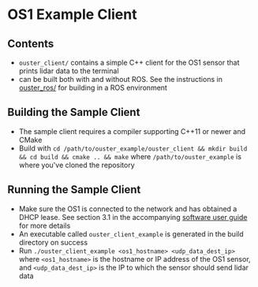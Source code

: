 # OS1 Example Client

## Contents
* `ouster_client/` contains a simple C++ client for the OS1 sensor that
  prints lidar data to the terminal
* can be built both with and without ROS. See the instructions in
  [ouster_ros/](../ouster_ros/README.md) for building in a ROS environment

## Building the Sample Client
* The sample client requires a compiler supporting C++11 or newer and
  CMake
* Build with `cd /path/to/ouster_example/ouster_client && mkdir build
  && cd build && cmake .. && make` where `/path/to/ouster_example` is where you've cloned the repository 

## Running the Sample Client
* Make sure the OS1 is connected to the network and has obtained a
  DHCP lease. See section 3.1 in the accompanying 
  [software user guide](https://www.ouster.io/downloads) for more details
* An executable called `ouster_client_example` is generated in the build 
  directory on success
* Run `./ouster_client_example <os1_hostname> <udp_data_dest_ip>` where
  `<os1_hostname>` is the hostname or IP address of the OS1 sensor,
  and `<udp_data_dest_ip>` is the IP to which the sensor should send
  lidar data
